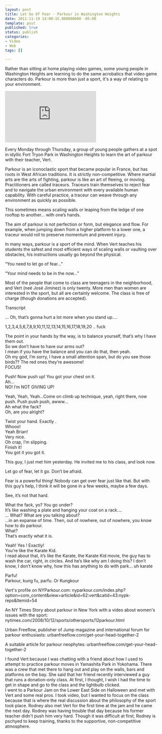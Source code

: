 ```yaml
---
layout: post
title: Let Go Of Fear - Parkour in Washington Heights
date: 2011-11-19 14:00:15.000000000 -05:00
template: post
published: true
status: publish
categories:
- Video
- Web
tags: []

---
```

Rather than sitting at home playing video games, some young people in Washington Heights are learning to do the same acrobatics that video game characters do. Parkour is more than just a sport, it's a way of relating to your environment.

<iframe src="http://player.vimeo.com/video/33923918?title=0&amp;byline=0&amp;portrait=0" width="300" height="169" frameborder="0" webkitallowfullscreen="" mozallowfullscreen="" allowfullscreen=""></iframe>

Every Monday through Thursday, a group of young people gathers at a spot in idyllic Fort Tryon Park in Washington Heights to learn the art of parkour with their teacher, Vert.

Parkour is an iconoclastic sport that became popular in France, but has roots in West African traditions. It is strictly non-competitive. Where martial arts are the arts of fighting, parkour is like an art of fleeing, or moving. Practitioners are called traceurs. Traceurs train themselves to reject fear and to navigate the urban environment with every available human capability. With careful practice, a traceur can weave through any environment as quickly as possible.

This sometimes means scaling walls or leaping from the ledge of one rooftop to another… with one’s hands.

The aim of parkour is not perfection or form, but elegance and flow. For example, when jumping down from a higher platform to a lower one, a traceur would roll to preserve momentum and prevent injury.

In many ways, parkour is a sport of the mind. When Vert teaches his students the safest and most efficient ways of scaling walls or vaulting over obstacles, his instructions usually go beyond the physical.

“You need to let go of fear…”

“Your mind needs to be in the now…”

Most of the people that come to class are teenagers in the neighborhood, and Vert (neé José Jiminez) is only twenty. More men than women are interested in the sport, but all are certainly welcome. The class is free of charge (though donations are accepted).

Transcript

… Oh, that’s gonna hurt a lot more when you stand up….

1,2,3,4,5,6,7,8,9,10,11,12,13,14,15,16,17,18,19,20 .. fuck

The point in your hands by the way, is to balance yourself, that’s why I have them out.  
So we don’t have to have our arms out?  
I mean if you have the balance and you can do that, then yeah.  
Oh my god, I’m sorry, I have a small attention span, but do you see those birds?? The red ones they’re awesome!  
FOCUS!

Push! Now push up! You got your chest on it.  
Ah…  
NO! I’m NOT GIVING UP!

Yeah, Yeah, Yeah…Come on climb up technique, yeah, right there, now push. Push push push, awww…  
Ah what the fack?  
Oh, are you alright?

Twist your hand. Exactly .  
Whooo!  
Yeah Brian!  
Very nice.  
Oh crap, I’m slipping.  
Finish it!  
You got it you got it.

This guy, I just met him yesterday. He invited me to his class, and look now.

Let go of fear, let it go. Don’t be afraid.

Fear is a powerful thing! Nobody can get over fear just like that. But with this guy’s help, I think it will be gone in a few weeks, maybe a few days.

See, it’s not that hard.

What the fack, yo? You go under?  
It’s like washing a plate and hanging your coat on a rack….  
… What? What are you talking about?  
…in an expanse of time. Then, out of nowhere, out of nowhere, you know how to do parkour.  
What?  
That’s exactly what it is.

Yeah! Yes ! Exactly!  
You’re like the Karate Kid.  
I read about that, it’s like the Karate, the Karate Kid movie, the guy has to wash the car, right, in circles. And he’s like why am I doing this? I don’t know, I don’t know why, how this has anything to do with park… uh karate

Parfu!  
Parkour, kung fu, parfu. Or Kungkour

Vert's profile on NYParkour.com: nyparkour.com/index.php?option=com_content&view=article&id=62:vert&catid=43:nypk-reps&Itemid=54

An NY Times Story about parkour in New York with a video about women's issues with the sport:  
nytimes.com/2008/10/12/sports/othersports/12parkour.html

Urban Freeflow, publisher of Jump magazine and international forum for parkour enthusiasts: urbanfreeflow.com/get-your-head-together-2

A suitable article for parkour neophytes: urbanfreeflow.com/get-your-head-together-2

I found Vert because I was chatting with a friend about how I used to attempt to practice parkour moves in Yamashita Park in Yokohama. There was a crew that met there to hang out and play on the walls, bars and platforms on the bay. She said that her friend recently interviewed a guy that runs a donation-only class. At first, I thought, I wish I had the time to get in shape and go to the class and the lightbulb clicked.  
I went to a Parkour Jam on the Lower East Side on Halloween and met with Vert and some real pros. I took video, but I wanted to focus on the class because that is where the real discussion about the philosophy of the sport took place. Rodney also met Vert for the first time at the jam and he came the next day. Rodney was having trouble that day because his former teacher didn't push him very hard. Though it was difficult at first, Rodney is pschyed to keep training, thanks to the supportive, non-competitive atmosphere.